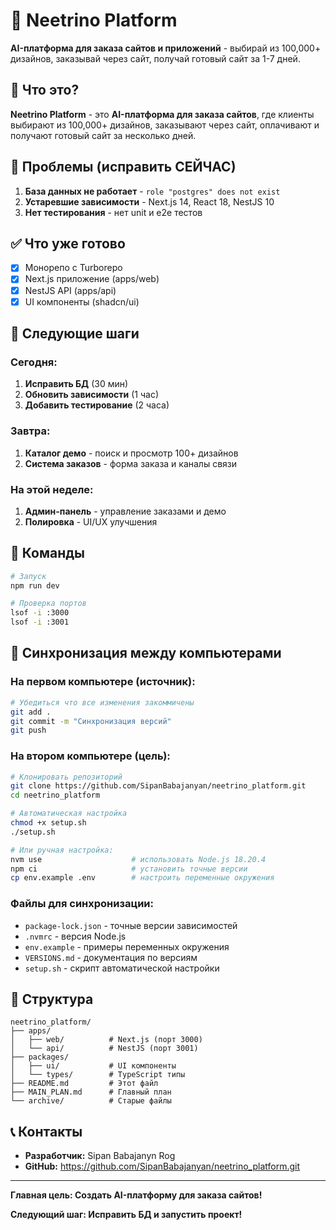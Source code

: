 # 🚀 Neetrino Platform

**AI-платформа для заказа сайтов и приложений** - выбирай из 100,000+ дизайнов, заказывай через сайт, получай готовый сайт за 1-7 дней.

## 🎯 Что это?

**Neetrino Platform** - это **AI-платформа для заказа сайтов**, где клиенты выбирают из 100,000+ дизайнов, заказывают через сайт, оплачивают и получают готовый сайт за несколько дней.

## 🚨 Проблемы (исправить СЕЙЧАС)

1. **База данных не работает** - `role "postgres" does not exist`
2. **Устаревшие зависимости** - Next.js 14, React 18, NestJS 10
3. **Нет тестирования** - нет unit и e2e тестов

## ✅ Что уже готово

- [x] Монорепо с Turborepo
- [x] Next.js приложение (apps/web)
- [x] NestJS API (apps/api)
- [x] UI компоненты (shadcn/ui)

## 🎯 Следующие шаги

### Сегодня:
1. **Исправить БД** (30 мин)
2. **Обновить зависимости** (1 час)
3. **Добавить тестирование** (2 часа)

### Завтра:
1. **Каталог демо** - поиск и просмотр 100+ дизайнов
2. **Система заказов** - форма заказа и каналы связи

### На этой неделе:
1. **Админ-панель** - управление заказами и демо
2. **Полировка** - UI/UX улучшения

## 🚀 Команды

```bash
# Запуск
npm run dev

# Проверка портов
lsof -i :3000
lsof -i :3001
```

## 🔄 Синхронизация между компьютерами

### На первом компьютере (источник):
```bash
# Убедиться что все изменения закоммичены
git add .
git commit -m "Синхронизация версий"
git push
```

### На втором компьютере (цель):
```bash
# Клонировать репозиторий
git clone https://github.com/SipanBabajanyan/neetrino_platform.git
cd neetrino_platform

# Автоматическая настройка
chmod +x setup.sh
./setup.sh

# Или ручная настройка:
nvm use                    # использовать Node.js 18.20.4
npm ci                     # установить точные версии
cp env.example .env        # настроить переменные окружения
```

### Файлы для синхронизации:
- `package-lock.json` - точные версии зависимостей
- `.nvmrc` - версия Node.js
- `env.example` - примеры переменных окружения
- `VERSIONS.md` - документация по версиям
- `setup.sh` - скрипт автоматической настройки

## 📁 Структура

```
neetrino_platform/
├── apps/
│   ├── web/          # Next.js (порт 3000)
│   └── api/          # NestJS (порт 3001)
├── packages/
│   ├── ui/           # UI компоненты
│   └── types/        # TypeScript типы
├── README.md         # Этот файл
├── MAIN_PLAN.md      # Главный план
└── archive/          # Старые файлы
```

## 📞 Контакты

- **Разработчик:** Sipan Babajanyn Rog
- **GitHub:** https://github.com/SipanBabajanyan/neetrino_platform.git

---

**Главная цель: Создать AI-платформу для заказа сайтов!**

**Следующий шаг: Исправить БД и запустить проект!**